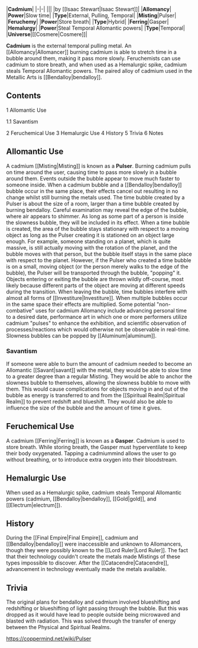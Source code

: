 |**Cadmium**|
|-|-|
|||
|by [[Isaac Stewart\|Isaac Stewart]]|
|**Allomancy**|
|**Power**|Slow time|
|**Type**|External, Pulling, Temporal|
|**Misting**|Pulser|
|**Feruchemy**|
|**Power**|Store breath|
|**Type**|Hybrid|
|**Ferring**|Gasper|
|**Hemalurgy**|
|**Power**|Steal Temporal Allomantic powers|
|**Type**|Temporal|
|**Universe**|[[Cosmere\|Cosmere]]|

**Cadmium** is the external temporal pulling metal. An [[Allomancy\|Allomancer]] burning cadmium is able to stretch time in a bubble around them, making it pass more slowly. Feruchemists can use cadmium to store breath, and when used as a Hemalurgic spike, cadmium steals Temporal Allomantic powers.
The paired alloy of cadmium used in the Metallic Arts is [[Bendalloy\|bendalloy]].

## Contents

1 Allomantic Use

1.1 Savantism


2 Feruchemical Use
3 Hemalurgic Use
4 History
5 Trivia
6 Notes


## Allomantic Use
A cadmium [[Misting\|Misting]] is known as a **Pulser**. Burning cadmium pulls on time around the user, causing time to pass more slowly in a bubble around them. Events outside the bubble appear to move much faster to someone inside.
When a cadmium bubble and a [[Bendalloy\|bendalloy]] bubble occur in the same place, their effects cancel out resulting in no change whilst still burning the metals used. The time bubble created by a Pulser is about the size of a room, larger than a time bubble created by burning bendalloy. Careful examination may reveal the edge of the bubble, where air appears to shimmer. As long as some part of a person is inside the slowness bubble, they will be included in its effect.
When a time bubble is created, the area of the bubble stays stationary with respect to a moving object as long as the Pulser creating it is stationed on an object large enough. For example, someone standing on a planet, which is quite massive, is still actually moving with the rotation of the planet, and the bubble moves with that person, but the bubble itself stays in the same place with respect to the planet. However, if the Pulser who created a time bubble is on a small, moving object (or the person merely walks to the edge of the bubble), the Pulser will be transported through the bubble, "popping" it. Objects entering or exiting the bubble are thrown wildly off-course, most likely because different parts of the object are moving at different speeds during the transition. When leaving the bubble, time bubbles interfere with almost all forms of [[Investiture\|Investiture]]. When multiple bubbles occur in the same space their effects are multiplied.
Some potential "non-combative" uses for cadmium Allomancy include advancing personal time to a desired date, performance art in which one or more performers utilize cadmium "pulses" to enhance the exhibition, and scientific observation of processes/reactions which would otherwise not be observable in real-time.
Slowness bubbles can be popped by [[Aluminum\|aluminum]].

### Savantism
If someone were able to burn the amount of cadmium needed to become an Allomantic [[Savant\|savant]] with the metal, they would be able to slow time to a greater degree than a regular Misting. They would be able to anchor the slowness bubble to themselves, allowing the slowness bubble to move with them. This would cause complications for objects moving in and out of the bubble as energy is transferred to and from the [[Spiritual Realm\|Spiritual Realm]] to prevent redshift and blueshift. They would also be able to influence the size of the bubble and the amount of time it gives.

## Feruchemical Use
A cadmium [[Ferring\|Ferring]] is known as a **Gasper**. Cadmium is used to store breath. While storing breath, the Gasper must hyperventilate to keep their body oxygenated. Tapping a cadmiummind allows the user to go without breathing, or to introduce extra oxygen into their bloodstream.

## Hemalurgic Use
When used as a Hemalurgic spike, cadmium steals Temporal Allomantic powers (cadmium, [[Bendalloy\|bendalloy]], [[Gold\|gold]], and [[Electrum\|electrum]]).

## History
During the [[Final Empire\|Final Empire]], cadmium and [[Bendalloy\|bendalloy]] were inaccessible and unknown to Allomancers, though they were possibly known to the [[Lord Ruler\|Lord Ruler]]. The fact that their technology couldn't create the metals made Mistings of these types impossible to discover. After the [[Catacendre\|Catacendre]], advancement in technology eventually made the metals available.

## Trivia
The original plans for bendalloy and cadmium involved blueshifting and redshifting or blueshifting of light passing through the bubble. But this was dropped as it would have lead to people outside being microwaved and blasted with radiation. This was solved through the transfer of energy between the Physical and Spiritual Realms.


https://coppermind.net/wiki/Pulser